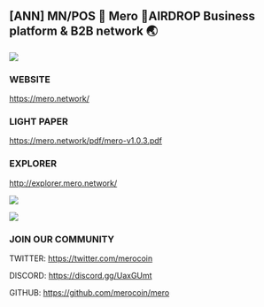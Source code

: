 ## [ANN] MN/POS 🚀 Mero 🚀AIRDROP Business platform & B2B network 🌏


![](https://i.imgur.com/P0lj8PM.jpg)

### WEBSITE

https://mero.network/

### LIGHT PAPER

https://mero.network/pdf/mero-v1.0.3.pdf

### EXPLORER

http://explorer.mero.network/

![](https://i.imgur.com/CND9rW9.jpg)

![](https://i.imgur.com/0Tmnz3a.jpg)

### JOIN OUR COMMUNITY

TWITTER: https://twitter.com/merocoin

DISCORD: https://discord.gg/UaxGUmt

GITHUB: https://github.com/merocoin/mero




